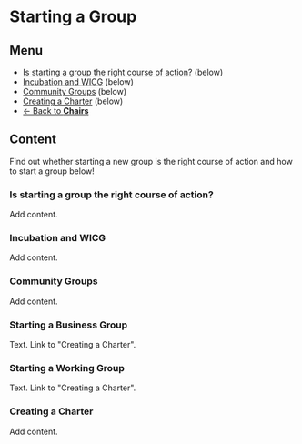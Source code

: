# Starting a Group
## Menu
* [Is starting a group the right course of action?]() (below)
* [Incubation and WICG](#) (below)
* [Community Groups](#) (below)
* [Creating a Charter](#) (below)
* [<- Back to **Chairs**](index.md#)

## Content
Find out whether starting a new group is the right course of action and how to start a group below!

### Is starting a group the right course of action?
Add content.

### Incubation and WICG
Add content.

### Community Groups
Add content.

### Starting a Business Group
Text. Link to "Creating a Charter".

### Starting a Working Group
Text. Link to "Creating a Charter".

### Creating a Charter
Add content.

